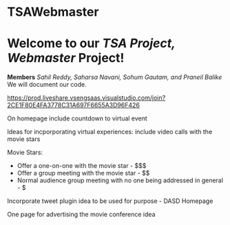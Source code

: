 # TSAWebmaster

# Welcome to our _TSA Project, Webmaster_ Project!

**Members** _Sahil Reddy, Saharsa Navani, Sohum Gautam, and Praneil Balike_
We will document our code.

https://prod.liveshare.vsengsaas.visualstudio.com/join?2CE1F80E4FA3778C31A697F6655A3D96F426

On homepage include countdown to virtual event

Ideas for incporporating virtual experiences: include video calls with the movie stars

Movie Stars:
 - Offer a one-on-one with the movie star - $$$
 - Offer a group meeting with the movie star - $$
 - Normal audience group meeting with no one being addressed in general - $

Incorporate tweet plugin idea to be used for purpose - DASD Homepage

One page for advertising the movie conference idea